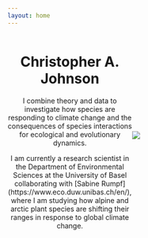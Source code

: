 ```yaml
---
layout: home
---
```


<div style="display: flex; align-items: center;">
  <div style="flex: 1; text-align: center;">
<h1> Christopher A. Johnson </h1>
<p> I combine theory and data to investigate how species are responding to climate change and the consequences of species interactions for ecological and evolutionary dynamics. </p>
<p> I am currently a research scientist in the Department of Environmental Sciences at the University of Basel collaborating with [Sabine Rumpf](https://www.eco.duw.unibas.ch/en/), where I am studying how alpine and arctic plant species are shifting their ranges in response to global climate change. </p>
  </div>
  <div style="flex: 1;">
    <img src="{{ '/images/Chris_homepage.jpg' | relative_url }}" style="max-height: 5in; height: auto; width: auto;"
  </div>
</div>
